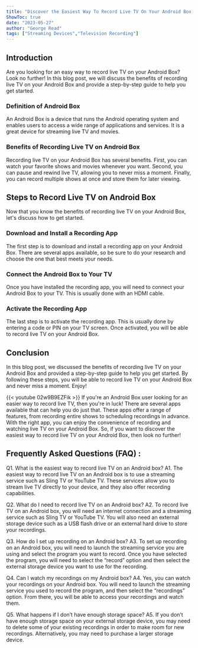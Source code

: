 ```yaml
---
title: "Discover the Easiest Way To Record Live TV On Your Android Box!"
ShowToc: true 
date: "2023-05-27"
author: "George Read" 
tags: ["Streaming Devices","Television Recording"]
---
```

## Introduction
Are you looking for an easy way to record live TV on your Android Box? Look no further! In this blog post, we will discuss the benefits of recording live TV on your Android Box and provide a step-by-step guide to help you get started.

### Definition of Android Box
An Android Box is a device that runs the Android operating system and enables users to access a wide range of applications and services. It is a great device for streaming live TV and movies.

### Benefits of Recording Live TV on Android Box
Recording live TV on your Android Box has several benefits. First, you can watch your favorite shows and movies whenever you want. Second, you can pause and rewind live TV, allowing you to never miss a moment. Finally, you can record multiple shows at once and store them for later viewing.

## Steps to Record Live TV on Android Box
Now that you know the benefits of recording live TV on your Android Box, let's discuss how to get started.

### Download and Install a Recording App
The first step is to download and install a recording app on your Android Box. There are several apps available, so be sure to do your research and choose the one that best meets your needs.

### Connect the Android Box to Your TV
Once you have installed the recording app, you will need to connect your Android Box to your TV. This is usually done with an HDMI cable.

### Activate the Recording App
The last step is to activate the recording app. This is usually done by entering a code or PIN on your TV screen. Once activated, you will be able to record live TV on your Android Box.

## Conclusion
In this blog post, we discussed the benefits of recording live TV on your Android Box and provided a step-by-step guide to help you get started. By following these steps, you will be able to record live TV on your Android Box and never miss a moment. Enjoy!

{{< youtube 02w9B9EZFik >}} 
If you're an Android Box user looking for an easier way to record live TV, then you're in luck! There are several apps available that can help you do just that. These apps offer a range of features, from recording entire shows to scheduling recordings in advance. With the right app, you can enjoy the convenience of recording and watching live TV on your Android Box. So, if you want to discover the easiest way to record live TV on your Android Box, then look no further!

## Frequently Asked Questions (FAQ) :
Q1. What is the easiest way to record live TV on an Android box?
A1. The easiest way to record live TV on an Android box is to use a streaming service such as Sling TV or YouTube TV. These services allow you to stream live TV directly to your device, and they also offer recording capabilities.

Q2. What do I need to record live TV on an Android box?
A2. To record live TV on an Android box, you will need an internet connection and a streaming service such as Sling TV or YouTube TV. You will also need an external storage device such as a USB flash drive or an external hard drive to store your recordings.

Q3. How do I set up recording on an Android box?
A3. To set up recording on an Android box, you will need to launch the streaming service you are using and select the program you want to record. Once you have selected the program, you will need to select the “record” option and then select the external storage device you want to use for the recording.

Q4. Can I watch my recordings on my Android box?
A4. Yes, you can watch your recordings on your Android box. You will need to launch the streaming service you used to record the program, and then select the “recordings” option. From there, you will be able to access your recordings and watch them.

Q5. What happens if I don’t have enough storage space?
A5. If you don’t have enough storage space on your external storage device, you may need to delete some of your existing recordings in order to make room for new recordings. Alternatively, you may need to purchase a larger storage device.


